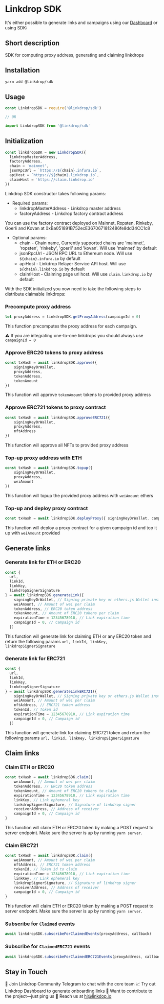 # Linkdrop SDK

It's either possible to generate links and campaigns using our [Dashboard](https://dashboard.linkdrop.io) or using SDK:

## Short description

SDK for computing proxy address, generating and claiming linkdrops

## Installation

```bash
yarn add @linkdrop/sdk
```

## Usage

```js
const LinkdropSDK = require('@linkdrop/sdk')

// OR

import LinkdropSDK from '@linkdrop/sdk'
```

## Initialization

```js
const linkdropSDK = new LinkdropSDK({
  linkdropMasterAddress,
  factoryAddress,
  сhain = 'mainnet',
  jsonRpcUrl = `https://${chain}.infura.io`,
  apiHost = `https://${chain}.linkdrop.io`,
  claimHost = 'https://claim.linkdrop.io'
})
```

Linkdrop SDK constructor takes following params:

- Required params:
  - linkdropMasterAddress - Linkdrop master address
  - factoryAddress - Linkdrop factory contract address

You can use the factory contract deployed on Mainnet, Ropsten, Rinkeby, Goerli and Kovan at 0xBa051891B752ecE3670671812486fe8dd34CC1c8

- Optional params:
  - chain - Chain name, Currently supported chains are 'mainnet', 'ropsten', 'rinkeby', 'goerli' and 'kovan'. Will use 'mainnet' by default
  - jsonRpcUrl - JSON RPC URL to Ethereum node. Will use `${chain}.infura.io` by default
  - apiHost - Linkdrop Relayer Service API host. Will use `${chain}.linkdrop.io` by default
  - claimHost - Claiming page url host. Will use `claim.linkdrop.io` by default

With the SDK initialized you now need to take the following steps to distribute claimable linkdrops:

### Precompute proxy address

```js
let proxyAddress = linkdropSDK.getProxyAddress(campaignId = 0)
```

This function precomputes the proxy address for each campaign. 

⚠️ If you are integrating one-to-one linkdrops you should always use `campaignId = 0`


### Approve ERC20 tokens to proxy address

```js
const txHash = await linkdropSDK.approve({ 
    signingKeyOrWallet,
    proxyAddress,
    tokenAddress,
    tokenAmount
})
```
This function will approve `tokenAmount` tokens to provided proxy address

### Approve ERC721 tokens to proxy contract

```js
const txHash = await linkdropSDK.approveERC721({ 
    signingKeyOrWallet,
    proxyAddress,
    nftAddress
})
```
This function will approve all NFTs to provided proxy address

### Top-up proxy address with ETH

```js
const txHash = await linkdropSDK.topup({ 
    signingKeyOrWallet,
    proxyAddress,
    weiAmount 
})
```
This function will topup the provided proxy address with `weiAmount` ethers


### Top-up and deploy proxy contract

```js
const txHash = await linkdropSDK.deployProxy({ signingKeyOrWallet, campaignId = 0, weiAmount })
```

This function will deploy a proxy contract for a given campaign id and top it up with `weiAmount` provided

## Generate links

### Generate link for ETH or ERC20

```js
const {
  url,
  linkId,
  linkKey,
  linkdropSignerSignature
} = await linkdropSDK.generateLink({
    signingKeyOrWallet, // Signing private key or ethers.js Wallet instance
    weiAmount, // Amount of wei per claim
    tokenAddress, // ERC20 token address
    tokenAmount, // Amount of ERC20 tokens per claim
    expirationTime = 12345678910, // Link expiration time
    campaignId = 0, // Campaign id
  })
```

This function will generate link for claiming ETH or any ERC20 token and return the following params `url, linkId, linkKey, linkdropSignerSignature`

### Generate link for ERC721

```js
const {
  url,
  linkId,
  linkKey,
  linkdropSignerSignature
} = await linkdropSDK.generateLinkERC721({
    signingKeyOrWallet, // Signing private key or ethers.js Wallet instance
    weiAmount, // Amount of wei per claim
    nftAddress, // ERC721 token address
    tokenId, // Token id
    expirationTime = 12345678910, // Link expiration time
    campaignId = 0, // Campaign id
  })
```

This function will generate link for claiming ERC721 token and return the following params `url, linkId, linkKey, linkdropSignerSignature`

## Claim links

### Claim ETH or ERC20

```js
const txHash = await linkdropSDK.claim({
    weiAmount, // Amount of wei per claim
    tokenAddress, // ERC20 token address
    tokenAmount, // Amount of ERC20 tokens to claim
    expirationTime = 12345678910, // Link expiration time
    linkKey, // Link ephemeral key
    linkdropSignerSignature, // Signature of linkdrop signer
    receiverAddress, // Address of receiver
    campaignId = 0, // Campaign id
}
```

This function will claim ETH or ERC20 token by making a POST request to server endpoint. Make sure the server is up by running `yarn server`.

### Claim ERC721

```js
const txHash = await linkdropSDK.claim({
    weiAmount, // Amount of wei per claim
    nftAddress, // ERC721 token address
    tokenId, // Token id to claim
    expirationTime = 12345678910, // Link expiration time
    linkKey, // Link ephemeral key
    linkdropSignerSignature, // Signature of linkdrop signer
    receiverAddress, // Address of receiver
    campaignId = 0, // Campaign id
}
```

This function will claim ETH or ERC20 token by making a POST request to server endpoint. Make sure the server is up by running `yarn server`.

### Subscribe for `Claimed` events

```js
await linkdropSDK.subscribeForClaimedEvents(proxyAddress, callback)
```

### Subscribe for `ClaimedERC721` events

```js
await linkdropSDK.subscribeForClaimedERC721Events(proxyAddress, callback)
```

## Stay in Touch
💬 Join Linkdrop Community Telegram to chat with the core team
📈 Try out Linkdrop Dashboard to generate onboarding links
🙌 Want to contribute to the project—just ping us
💌 Reach us at hi@linkdop.io
